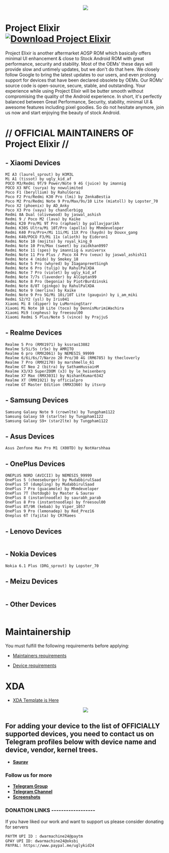 <p align="center">
  <img src="https://i.imgur.com/snHlKrS.jpg" />
</p>


# Project Elixir [![Download Project Elixir](https://img.shields.io/sourceforge/dt/project-elixir.svg)](https://sourceforge.net/projects/project-elixir/files/twelve/)

Project Elixir is another aftermarket AOSP ROM which basically offers minimal UI enhancement & close to Stock Android ROM with great performance, security and stability. Most of the OEMs' these days will provide slow and untimely updates, but we don't do that here. We closely follow Google to bring the latest updates to our users, and even prolong support for devices that have been declared obsolete by OEMs. Our ROMs' source code is open-source, secure, stable, and outstanding. Your experience while using Project Elixir will be butter smooth without compromising the quality of the Android experience. In short, it's perfectly balanced between Great Performance, Security, stability, minimal UI & awesome features including pixel goodies. So do not hesitate anymore, join us now and start enjoying the beauty of stock Android. 

# // OFFICIAL MAINTAINERS OF Project Elixir //
<!--START_SECTION:devices-->
## - Xiaomi Devices
```
MI A3 (laurel_sprout) by H3M3L
Mi A1 (tissot) by ugly_kid_af
POCO M3/Redmi 9T/9 Power/Note 9 4G (juice) by imannig
POCO X3 NFC (surya) by nowulimited
Poco F1 (beryllium) by RahulGorai
Poco F2 Pro/Redmi K30 Pro (lmi) by ZenkaBestia
Poco M2 Pro/Redmi Note 9 Pro/Max/9s/10 Lite (miatoll) by Lopster_70
Poco X2 (phoenix) by AD_Anky
Poco X3 Pro (vayu) by chandlerbigg
Redmi 8A Dual (olivewood) by jaswal_ashish
Redmi 9 / Poco M2 (lava) by Kaike
Redmi K20 Pro/Mi 9T Pro (raphael) by pallavjparikh
Redmi K30S Ultra/Mi 10T/Pro (apollo) by Mhmdeveloper
Redmi K40 Pro/Pro+/Mi 11i/Mi 11X Pro (haydn) by Douxx_gang
Redmi K40/POCO F3/Mi 11x (alioth) by Eidoron1
Redmi Note 10 (mojito) by royal_king_0
Redmi Note 10 Pro/Max (sweet) by zaidkhan0997
Redmi Note 11 (spes) by imanniig & xuniversx
Redmi Note 11 Pro Plus / Poco X4 Pro (veux) by jaswal_ashish11
Redmi Note 4 (mido) by Smokey_18
Redmi Note 5 Pro (whyred) by IGaganpreetSingh
Redmi Note 6 Pro (tulip) by RahulPalXDA
Redmi Note 7 Pro (violet) by ugly_kid_af
Redmi Note 7/7s (lavender) by AlCoptan99
Redmi Note 8 Pro (begonia) by PiotrBurdzinski
Redmi Note 8/8T (ginkgo) by RahulPalXDA
Redmi Note 9 (merlinx) by Kaike
Redmi Note 9 Pro 5G/Mi 10i/10T Lite (gauguin) by i_am_miki
Redmi S2/Y2 (ysl) by Iris041
Xiaomi Mi 8 (dipper) by LuMorningStarr
Xiaomi Mi Note 10 Lite (toco) by DennisMurimiWachira
Xiaomi Mi9 (cepheus) by freesoul00
Xiaomi Redmi 5 Plus/Note 5 (vince) by PrajjuS
```

## - Realme Devices
```
Realme 5 Pro (RMX1971) by kssrao13882
Realme 5/5i/5s (r5x) by AMRITO
Realme 6 pro (RMX2061) by NEMESIS_99999
Realme 6/6i/6s/7/Narzo 20 Pro/30 4G (RM6785) by thecloverly
Realme 7 Pro (RMX2170) by marshmello_61
Realme GT Neo 2 (bitra) by SathamHussainM
Realme X3/X3 SuperZOOM (x3) by le_heisenberg
Realme X7 Max (RMX3031) by NishantKumar6342
Realme XT (RMX1921) by officialpro
realme GT Master Edition (RMX3360) by itsxrp
```

## - Samsung Devices
```
Samsung Galaxy Note 9 (crownlte) by Tungpham1122
Samsung Galaxy S9 (starlte) by Tungpham1122
Samsung Galaxy S9+ (star2lte) by Tungpham1122
```

## - Asus Devices
```
Asus Zenfone Max Pro M1 (X00TD) by NotHarshhaa
```

## - OnePlus Devices
```
ONEPLUS NORD (AVICII) by NEMESIS_99999
OnePlus 5 (cheeseburger) by MudabbirulSaad
OnePlus 5T (dumpling) by MudabbirulSaad
OnePlus 7 Pro (guacamole) by Mhmdeveloper
OnePlus 7T (hotdogb) by Master & Saurav
OnePlus 8 (instantnoodle) by saurabh_parab
OnePlus 8 Pro (instantnoodlep) by freesoul00
OnePlus 8T/9R (kebab) by Viper_1057
OnePlus 9 Pro (lemonadep) by Red_Prez16
Oneplus 6T (fajita) by CR7Raees
```

## - Lenovo Devices
```
```

## - Nokia Devices
```
Nokia 6.1 Plus (DRG_sprout) by Lopster_70
```

## - Meizu Devices
```
```

## - Other Devices
```
```
<!--END_SECTION:devices-->

# Maintainership 

You must fulfill the following requirements before applying:

- [Maintainers requirements](https://github.com/Project-Elixir/docs/blob/master/maintainers_requirements.md)

- [Device requirements](https://github.com/Project-Elixir/docs/blob/master/device_requirements.md)

# XDA 

- [XDA Template is Here](https://github.com/Project-Elixir/docs/blob/master/xda_template.txt)


<p align="center">
  <img src="https://i.imgur.com/vDVCAR5.jpg" />
</p>


## For adding your device to the list of OFFICIALLY supported devices, you need to contact us on Telegram profiles below with device name and device, vendor, kernel trees.

* [**Saurav**](https://t.me/ugly_kid_af) 

### Follow  us for more
 * [**Telegram Group**](https://t.me/Elixir_Discussion)
 * [**Telegram Channel**](https://t.me/Elixir_Updates)
 * [**Screenshots**](https://t.me/Elixir_ss)

### DONATION LINKS ------------------

If you have liked our work and want to support us please consider donating for servers

```bash
PAYTM UPI ID : dwarmachine24@paytm
GPAY UPI ID: dwarmachine24@oksbi
PAYPAL: https://www.paypal.me/uglykid24
```
